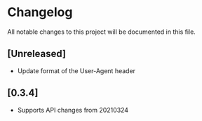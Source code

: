 # Changelog
All notable changes to this project will be documented in this file.

## [Unreleased]

- Update format of the User-Agent header

## [0.3.4]

- Supports API changes from 20210324

